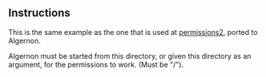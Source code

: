 Instructions
------------

This is the same example as the one that is used at [permissions2](https://github.com/xyproto/permissions2), ported to Algernon.

Algernon must be started from this directory, or given this directory as an argument, for the permissions to work. (Must be "/").
